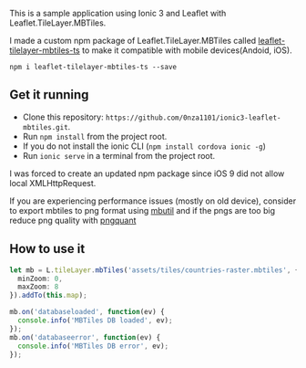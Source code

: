 This is a sample application using Ionic 3 and Leaflet with Leaflet.TileLayer.MBTiles.

I made a custom npm package of Leaflet.TileLayer.MBTiles called [leaflet-tilelayer-mbtiles-ts](https://www.npmjs.com/package/leaflet-tilelayer-mbtiles-ts) to make it compatible with mobile devices(Andoid, iOS).

`npm i leaflet-tilelayer-mbtiles-ts --save`

 ## Get it running
 * Clone this repository: `https://github.com/0nza1101/ionic3-leaflet-mbtiles.git`.
 * Run `npm install` from the project root.
 * If you do not install the ionic CLI (`npm install cordova ionic -g`)
 * Run `ionic serve` in a terminal from the project root.

 I was forced to create an updated npm package since iOS 9 did not allow local XMLHttpRequest.

 If you are experiencing performance issues (mostly on old device), consider to export mbtiles to png format using [mbutil](https://github.com/mapbox/mbutil)
 and if the pngs are too big reduce png quality with [pngquant](https://pngquant.org/)

 ## How to use it
```typescript
let mb = L.tileLayer.mbTiles('assets/tiles/countries-raster.mbtiles', {
  minZoom: 0,
  maxZoom: 8
}).addTo(this.map);

mb.on('databaseloaded', function(ev) {
  console.info('MBTiles DB loaded', ev);
});
mb.on('databaseerror', function(ev) {
  console.info('MBTiles DB error', ev);
});

```
